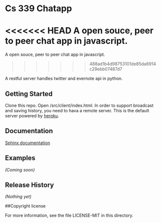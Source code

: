 # Cs 339 Chatapp

<<<<<<< HEAD
A open souce, peer to peer chat app in javascript.
=======
A open souce, peer to peer chat app in javascript. 
>>>>>>> 488ad1b4d98753101de85da6914c29ebb07487d7

A restful server handles twitter and evernote api in python.

## Getting Started
Clone this repo. Open /src/client/index.html. In order to support broadcast and saving history, you need to hava a remote server. This is the default server powered by [heroku](http://cs-339-chatapp.herokuapp.com/).


## Documentation
[Sphinx documentation](http://shellyan.github.io/cs-339-chatapp/build/html/documentation)

## Examples
_(Coming soon)_

## Release History
_(Nothing yet)_


##Copyright license

For more information, see the file LICENSE-MIT in this directory.
